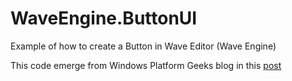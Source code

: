 # WaveEngine.ButtonUI
Example of how to create a Button in Wave Editor (Wave Engine)

This code emerge from Windows Platform Geeks blog in this [post](http://geeks.ms/windowsplatform/2017/01/16/crear-un-boton-en-wave-editor)
